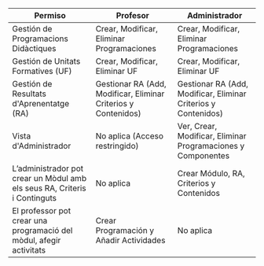 | Permiso                                        | Profesor                                              | Administrador                                            |
|------------------------------------------------|-------------------------------------------------------|-----------------------------------------------------------|
|Gestión de Programacions Didàctiques            | Crear, Modificar, Eliminar Programaciones            | Crear, Modificar, Eliminar Programaciones                   |
| Gestión de Unitats Formatives (UF)              | Crear, Modificar, Eliminar UF                        | Crear, Modificar, Eliminar UF                              |
| Gestión de Resultats d'Aprenentatge (RA)        | Gestionar RA (Add, Modificar, Eliminar Criterios y Contenidos) | Gestionar RA (Add, Modificar, Eliminar Criterios y Contenidos) |
| Vista d'Administrador                          | No aplica (Acceso restringido)                      | Ver, Crear, Modificar, Eliminar Programaciones y Componentes |
| L’administrador pot crear un Mòdul amb els seus RA, Criteris i Continguts | No aplica                                  | Crear Módulo, RA, Criterios y Contenidos                    |
| El professor pot crear una programació del mòdul, afegir activitats | Crear Programación y Añadir Actividades        | No aplica                                                 |

